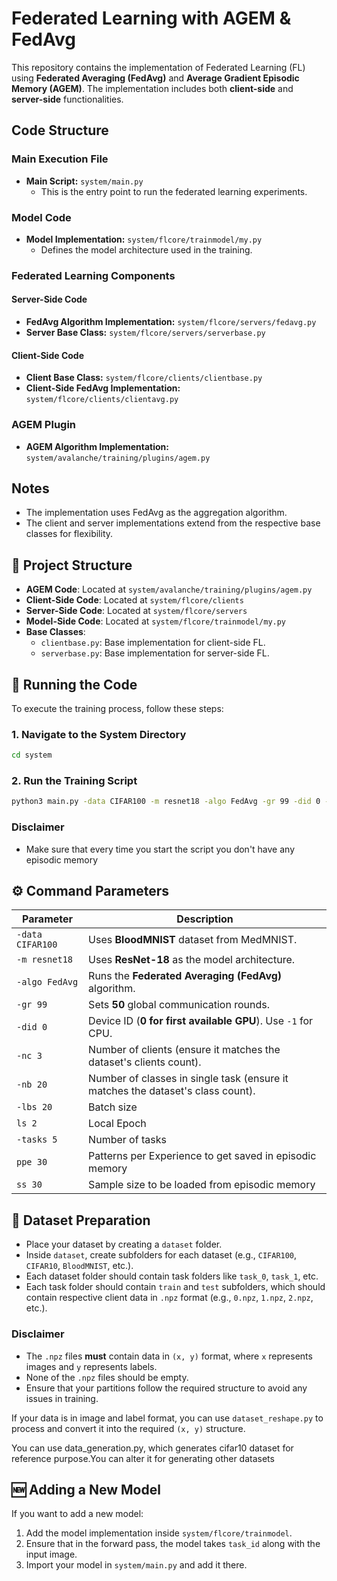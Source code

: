 # Federated Learning with AGEM & FedAvg

This repository contains the implementation of Federated Learning (FL) using **Federated Averaging (FedAvg)** and **Average Gradient Episodic Memory (AGEM)**. The implementation includes both **client-side** and **server-side** functionalities.

## Code Structure

### Main Execution File
- **Main Script:** `system/main.py`  
  - This is the entry point to run the federated learning experiments.

### Model Code
- **Model Implementation:** `system/flcore/trainmodel/my.py`  
  - Defines the model architecture used in the training.

### Federated Learning Components
#### Server-Side Code
- **FedAvg Algorithm Implementation:** `system/flcore/servers/fedavg.py`
- **Server Base Class:** `system/flcore/servers/serverbase.py`

#### Client-Side Code
- **Client Base Class:** `system/flcore/clients/clientbase.py`
- **Client-Side FedAvg Implementation:** `system/flcore/clients/clientavg.py`

### AGEM Plugin
- **AGEM Algorithm Implementation:** `system/avalanche/training/plugins/agem.py`

## Notes
- The implementation uses FedAvg as the aggregation algorithm.
- The client and server implementations extend from the respective base classes for flexibility.

## 📁 **Project Structure**
- **AGEM Code**: Located at `system/avalanche/training/plugins/agem.py`
- **Client-Side Code**: Located at `system/flcore/clients`
- **Server-Side Code**: Located at `system/flcore/servers`
- **Model-Side Code**: Located at `system/flcore/trainmodel/my.py`
- **Base Classes**:
  - `clientbase.py`: Base implementation for client-side FL.
  - `serverbase.py`: Base implementation for server-side FL.

## 🚀 **Running the Code**
To execute the training process, follow these steps:

### **1. Navigate to the System Directory**
```sh
cd system
```

### **2. Run the Training Script**
```sh
python3 main.py -data CIFAR100 -m resnet18 -algo FedAvg -gr 99 -did 0 -nc 3 -nb 20 -lbs 20 -ls 2 -tasks 5 -ppe 30 -ss 30
```
### **Disclaimer**
- Make sure that every time you start the script you don't have any episodic memory

## ⚙ **Command Parameters**
| Parameter | Description |
|-----------|-------------|
| `-data CIFAR100` | Uses **BloodMNIST** dataset from MedMNIST. |
| `-m resnet18` | Uses **ResNet-18** as the model architecture. |
| `-algo FedAvg` | Runs the **Federated Averaging (FedAvg)** algorithm. |
| `-gr 99` | Sets **50** global communication rounds. |
| `-did 0` | Device ID (**0 for first available GPU**). Use `-1` for CPU. |
| `-nc 3` | Number of clients (ensure it matches the dataset's clients count). |
| `-nb 20` | Number of classes in single task (ensure it matches the dataset's class count). |
| `-lbs 20` | Batch size |
| `ls 2` | Local Epoch |
| `-tasks 5` | Number of tasks |
| `ppe 30` | Patterns per Experience to get saved in episodic memory  |
| `ss 30` | Sample size to be loaded from episodic memory |

## 📌 **Dataset Preparation**
- Place your dataset by creating a `dataset` folder.
- Inside `dataset`, create subfolders for each dataset (e.g., `CIFAR100`, `CIFAR10`, `BloodMNIST`, etc.).
- Each dataset folder should contain task folders like `task_0`, `task_1`, etc.
- Each task folder should contain `train` and `test` subfolders, which should contain respective client data in `.npz` format (e.g., `0.npz`, `1.npz`, `2.npz`, etc.).

### **Disclaimer**
- The `.npz` files **must** contain data in `(x, y)` format, where `x` represents images and `y` represents labels.
- None of the `.npz` files should be empty.
- Ensure that your partitions follow the required structure to avoid any issues in training.

If your data is in image and label format, you can use `dataset_reshape.py` to process and convert it into the required `(x, y)` structure.

You can use data_generation.py, which generates cifar10 dataset for reference purpose.You can alter it for generating other datasets

## 🆕 **Adding a New Model**
If you want to add a new model:
1. Add the model implementation inside `system/flcore/trainmodel`.
2. Ensure that in the forward pass, the model takes `task_id` along with the input image.
3. Import your model in `system/main.py` and add it there.

